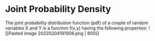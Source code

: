 # Joint Probability Density
The joint probability distribution function (pdf) of a couple of random variables X and Y is a function f(x,y) having the following properties:
![[Pasted image 20220204191906.png | 600]]
